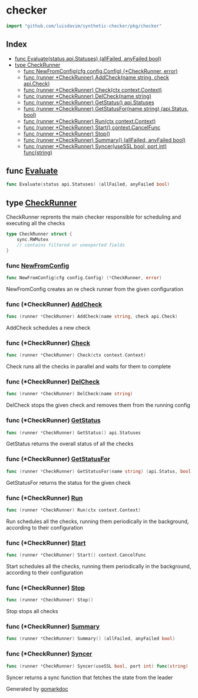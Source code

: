 <!-- Code generated by gomarkdoc. DO NOT EDIT -->

# checker

```go
import "github.com/luisdavim/synthetic-checker/pkg/checker"
```

## Index

- [func Evaluate(status api.Statuses) (allFailed, anyFailed bool)](<#func-evaluate>)
- [type CheckRunner](<#type-checkrunner>)
  - [func NewFromConfig(cfg config.Config) (*CheckRunner, error)](<#func-newfromconfig>)
  - [func (runner *CheckRunner) AddCheck(name string, check api.Check)](<#func-checkrunner-addcheck>)
  - [func (runner *CheckRunner) Check(ctx context.Context)](<#func-checkrunner-check>)
  - [func (runner *CheckRunner) DelCheck(name string)](<#func-checkrunner-delcheck>)
  - [func (runner *CheckRunner) GetStatus() api.Statuses](<#func-checkrunner-getstatus>)
  - [func (runner *CheckRunner) GetStatusFor(name string) (api.Status, bool)](<#func-checkrunner-getstatusfor>)
  - [func (runner *CheckRunner) Run(ctx context.Context)](<#func-checkrunner-run>)
  - [func (runner *CheckRunner) Start() context.CancelFunc](<#func-checkrunner-start>)
  - [func (runner *CheckRunner) Stop()](<#func-checkrunner-stop>)
  - [func (runner *CheckRunner) Summary() (allFailed, anyFailed bool)](<#func-checkrunner-summary>)
  - [func (runner *CheckRunner) Syncer(useSSL bool, port int) func(string)](<#func-checkrunner-syncer>)


## func [Evaluate](<https://github.com/luisdavim/synthetic-checker/blob/main/pkg/checker/checker.go#L273>)

```go
func Evaluate(status api.Statuses) (allFailed, anyFailed bool)
```

## type [CheckRunner](<https://github.com/luisdavim/synthetic-checker/blob/main/pkg/checker/checker.go#L35-L41>)

CheckRunner reprents the main checker responsible for scheduling and executing all the checks

```go
type CheckRunner struct {
    sync.RWMutex
    // contains filtered or unexported fields
}
```

### func [NewFromConfig](<https://github.com/luisdavim/synthetic-checker/blob/main/pkg/checker/checker.go#L44>)

```go
func NewFromConfig(cfg config.Config) (*CheckRunner, error)
```

NewFromConfig creates an re check runner from the given configuration

### func \(\*CheckRunner\) [AddCheck](<https://github.com/luisdavim/synthetic-checker/blob/main/pkg/checker/checker.go#L111>)

```go
func (runner *CheckRunner) AddCheck(name string, check api.Check)
```

AddCheck schedules a new check

### func \(\*CheckRunner\) [Check](<https://github.com/luisdavim/synthetic-checker/blob/main/pkg/checker/checker.go#L255>)

```go
func (runner *CheckRunner) Check(ctx context.Context)
```

Check runs all the checks in parallel and waits for them to complete

### func \(\*CheckRunner\) [DelCheck](<https://github.com/luisdavim/synthetic-checker/blob/main/pkg/checker/checker.go#L130>)

```go
func (runner *CheckRunner) DelCheck(name string)
```

DelCheck stops the given check and removes them from the running config

### func \(\*CheckRunner\) [GetStatus](<https://github.com/luisdavim/synthetic-checker/blob/main/pkg/checker/checker.go#L144>)

```go
func (runner *CheckRunner) GetStatus() api.Statuses
```

GetStatus returns the overall status of all the checks

### func \(\*CheckRunner\) [GetStatusFor](<https://github.com/luisdavim/synthetic-checker/blob/main/pkg/checker/checker.go#L149>)

```go
func (runner *CheckRunner) GetStatusFor(name string) (api.Status, bool)
```

GetStatusFor returns the status for the given check

### func \(\*CheckRunner\) [Run](<https://github.com/luisdavim/synthetic-checker/blob/main/pkg/checker/checker.go#L187>)

```go
func (runner *CheckRunner) Run(ctx context.Context)
```

Run schedules all the checks, running them periodically in the background, according to their configuration

### func \(\*CheckRunner\) [Start](<https://github.com/luisdavim/synthetic-checker/blob/main/pkg/checker/checker.go#L180>)

```go
func (runner *CheckRunner) Start() context.CancelFunc
```

Start schedules all the checks, running them periodically in the background, according to their configuration

### func \(\*CheckRunner\) [Stop](<https://github.com/luisdavim/synthetic-checker/blob/main/pkg/checker/checker.go#L218>)

```go
func (runner *CheckRunner) Stop()
```

Stop stops all checks

### func \(\*CheckRunner\) [Summary](<https://github.com/luisdavim/synthetic-checker/blob/main/pkg/checker/checker.go#L268>)

```go
func (runner *CheckRunner) Summary() (allFailed, anyFailed bool)
```

### func \(\*CheckRunner\) [Syncer](<https://github.com/luisdavim/synthetic-checker/blob/main/pkg/checker/checker.go#L228>)

```go
func (runner *CheckRunner) Syncer(useSSL bool, port int) func(string)
```

Syncer returns a sync function that fetches the state from the leader



Generated by [gomarkdoc](<https://github.com/princjef/gomarkdoc>)
